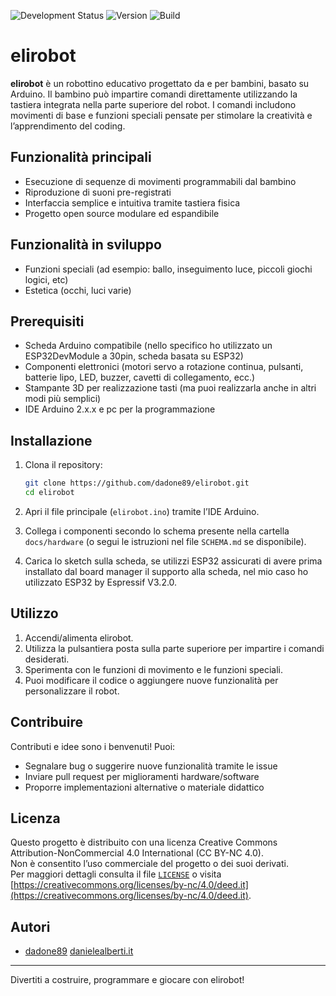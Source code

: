 ![Development Status](https://img.shields.io/badge/Status-In%20Development-yellow)
![Version](https://img.shields.io/badge/Version-0.1.0--alpha-red)
![Build](https://img.shields.io/badge/Build-Unstable-red)

# elirobot

**elirobot** è un robottino educativo progettato da e per bambini, basato su Arduino. Il bambino può impartire comandi direttamente utilizzando la tastiera integrata nella parte superiore del robot. I comandi includono movimenti di base e funzioni speciali pensate per stimolare la creatività e l’apprendimento del coding.

## Funzionalità principali

- Esecuzione di sequenze di movimenti programmabili dal bambino
- Riproduzione di suoni pre-registrati
- Interfaccia semplice e intuitiva tramite tastiera fisica
- Progetto open source modulare ed espandibile

## Funzionalità in sviluppo

- Funzioni speciali (ad esempio: ballo, inseguimento luce, piccoli giochi logici, etc)
- Estetica (occhi, luci varie)

## Prerequisiti

- Scheda Arduino compatibile (nello specifico ho utilizzato un ESP32DevModule a 30pin, scheda basata su ESP32)
- Componenti elettronici (motori servo a rotazione continua, pulsanti, batterie lipo, LED, buzzer, cavetti di collegamento, ecc.)
- Stampante 3D per realizzazione tasti (ma puoi realizzarla anche in altri modi più semplici)
- IDE Arduino 2.x.x e pc per la programmazione

## Installazione

1. Clona il repository:
   ```bash
   git clone https://github.com/dadone89/elirobot.git
   cd elirobot
   ```

2. Apri il file principale (`elirobot.ino`) tramite l’IDE Arduino.

3. Collega i componenti secondo lo schema presente nella cartella `docs/hardware` (o segui le istruzioni nel file `SCHEMA.md` se disponibile).

4. Carica lo sketch sulla scheda, se utilizzi ESP32 assicurati di avere prima installato dal board manager il supporto alla scheda, nel mio caso ho utilizzato ESP32 by Espressif V3.2.0.

## Utilizzo

1. Accendi/alimenta elirobot.
2. Utilizza la pulsantiera posta sulla parte superiore per impartire i comandi desiderati.
3. Sperimenta con le funzioni di movimento e le funzioni speciali.
4. Puoi modificare il codice o aggiungere nuove funzionalità per personalizzare il robot.

## Contribuire

Contributi e idee sono i benvenuti! Puoi:

- Segnalare bug o suggerire nuove funzionalità tramite le issue
- Inviare pull request per miglioramenti hardware/software
- Proporre implementazioni alternative o materiale didattico

## Licenza

Questo progetto è distribuito con una licenza Creative Commons Attribution-NonCommercial 4.0 International (CC BY-NC 4.0).  
Non è consentito l’uso commerciale del progetto o dei suoi derivati.  
Per maggiori dettagli consulta il file [`LICENSE`](LICENSE) o visita [https://creativecommons.org/licenses/by-nc/4.0/deed.it](https://creativecommons.org/licenses/by-nc/4.0/deed.it).

## Autori

- [dadone89](https://github.com/dadone89)
[danielealberti.it](https://danielealberti.it)

---

Divertiti a costruire, programmare e giocare con elirobot!
